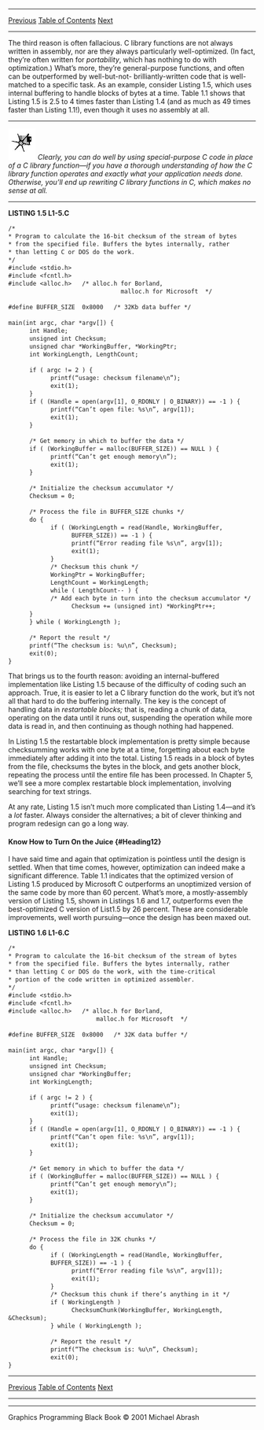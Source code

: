   ------------------------ --------------------------------- --------------------
  [Previous](01-04.html)   [Table of Contents](index.html)   [Next](01-06.html)
  ------------------------ --------------------------------- --------------------

The third reason is often fallacious. C library functions are not always
written in assembly, nor are they always particularly well-optimized.
(In fact, they’re often written for *portability*, which has nothing to
do with optimization.) What’s more, they’re general-purpose functions,
and often can be outperformed by well-but-not- brilliantly-written code
that is well-matched to a specific task. As an example, consider Listing
1.5, which uses internal buffering to handle blocks of bytes at a time.
Table 1.1 shows that Listing 1.5 is 2.5 to 4 times faster than Listing
1.4 (and as much as 49 times faster than Listing 1.1!), even though it
uses no assembly at all.

  ------------------- -----------------------------------------------------------------------------------------------------------------------------------------------------------------------------------------------------------------------------------------------------------------------------------------------------------------
  ![](images/i.jpg)   *Clearly, you can do well by using special-purpose C code in place of a C library function—if you have a thorough understanding of how the C library function operates and exactly what your application needs done. Otherwise, you’ll end up rewriting C library functions in C, which makes no sense at all.*
  ------------------- -----------------------------------------------------------------------------------------------------------------------------------------------------------------------------------------------------------------------------------------------------------------------------------------------------------------

**LISTING 1.5 L1-5.C**

    /*
    * Program to calculate the 16-bit checksum of the stream of bytes
    * from the specified file. Buffers the bytes internally, rather
    * than letting C or DOS do the work.
    */
    #include <stdio.h>
    #include <fcntl.h>
    #include <alloc.h>   /* alloc.h for Borland,
                                    malloc.h for Microsoft  */

    #define BUFFER_SIZE  0x8000   /* 32Kb data buffer */

    main(int argc, char *argv[]) {
          int Handle;
          unsigned int Checksum;
          unsigned char *WorkingBuffer, *WorkingPtr;
          int WorkingLength, LengthCount;

          if ( argc != 2 ) {
                printf(“usage: checksum filename\n”);
                exit(1);
          }
          if ( (Handle = open(argv[1], O_RDONLY | O_BINARY)) == -1 ) {
                printf(“Can’t open file: %s\n”, argv[1]);
                exit(1);
          }

          /* Get memory in which to buffer the data */
          if ( (WorkingBuffer = malloc(BUFFER_SIZE)) == NULL ) {
                printf(“Can’t get enough memory\n”);
                exit(1);
          }

          /* Initialize the checksum accumulator */
          Checksum = 0;

          /* Process the file in BUFFER_SIZE chunks */
          do {
                if ( (WorkingLength = read(Handle, WorkingBuffer,
                      BUFFER_SIZE)) == -1 ) {
                      printf(“Error reading file %s\n”, argv[1]);
                      exit(1);
                }
                /* Checksum this chunk */
                WorkingPtr = WorkingBuffer;
                LengthCount = WorkingLength;
                while ( LengthCount-- ) {
                /* Add each byte in turn into the checksum accumulator */
                      Checksum += (unsigned int) *WorkingPtr++;
          }
          } while ( WorkingLength );

          /* Report the result */
          printf(“The checksum is: %u\n”, Checksum);
          exit(0);
    }

That brings us to the fourth reason: avoiding an internal-buffered
implementation like Listing 1.5 because of the difficulty of coding such
an approach. True, it is easier to let a C library function do the work,
but it’s not all that hard to do the buffering internally. The key is
the concept of handling data in *restartable blocks;* that is, reading a
chunk of data, operating on the data until it runs out, suspending the
operation while more data is read in, and then continuing as though
nothing had happened.

In Listing 1.5 the restartable block implementation is pretty simple
because checksumming works with one byte at a time, forgetting about
each byte immediately after adding it into the total. Listing 1.5 reads
in a block of bytes from the file, checksums the bytes in the block, and
gets another block, repeating the process until the entire file has been
processed. In Chapter 5, we’ll see a more complex restartable block
implementation, involving searching for text strings.

At any rate, Listing 1.5 isn’t much more complicated than Listing
1.4—and it’s a *lot* faster. Always consider the alternatives; a bit of
clever thinking and program redesign can go a long way.

#### Know How to Turn On the Juice {#Heading12}

I have said time and again that optimization is pointless until the
design is settled. When that time comes, however, optimization can
indeed make a significant difference. Table 1.1 indicates that the
optimized version of Listing 1.5 produced by Microsoft C outperforms an
unoptimized version of the same code by more than 60 percent. What’s
more, a mostly-assembly version of Listing 1.5, shown in Listings 1.6
and 1.7, outperforms even the best-optimized C version of List1.5 by 26
percent. These are considerable improvements, well worth pursuing—once
the design has been maxed out.

**LISTING 1.6 L1-6.C**

    /*
    * Program to calculate the 16-bit checksum of the stream of bytes
    * from the specified file. Buffers the bytes internally, rather
    * than letting C or DOS do the work, with the time-critical
    * portion of the code written in optimized assembler.
    */
    #include <stdio.h>
    #include <fcntl.h>
    #include <alloc.h>   /* alloc.h for Borland,
                             malloc.h for Microsoft  */

    #define BUFFER_SIZE  0x8000   /* 32K data buffer */

    main(int argc, char *argv[]) {
          int Handle;
          unsigned int Checksum;
          unsigned char *WorkingBuffer;
          int WorkingLength;

          if ( argc != 2 ) {
                printf(“usage: checksum filename\n”);
                exit(1);
          }
          if ( (Handle = open(argv[1], O_RDONLY | O_BINARY)) == -1 ) {
                printf(“Can’t open file: %s\n”, argv[1]);
                exit(1);
          }

          /* Get memory in which to buffer the data */
          if ( (WorkingBuffer = malloc(BUFFER_SIZE)) == NULL ) {
                printf(“Can’t get enough memory\n”);
                exit(1);
          }

          /* Initialize the checksum accumulator */
          Checksum = 0;

          /* Process the file in 32K chunks */
          do {
                if ( (WorkingLength = read(Handle, WorkingBuffer,
                BUFFER_SIZE)) == -1 ) {
                      printf(“Error reading file %s\n”, argv[1]);
                      exit(1);
                }
                /* Checksum this chunk if there’s anything in it */
                if ( WorkingLength )
                      ChecksumChunk(WorkingBuffer, WorkingLength, &Checksum);
                } while ( WorkingLength );

                /* Report the result */
                printf(“The checksum is: %u\n”, Checksum);
                exit(0);
    }

  ------------------------ --------------------------------- --------------------
  [Previous](01-04.html)   [Table of Contents](index.html)   [Next](01-06.html)
  ------------------------ --------------------------------- --------------------

* * * * *

Graphics Programming Black Book © 2001 Michael Abrash
